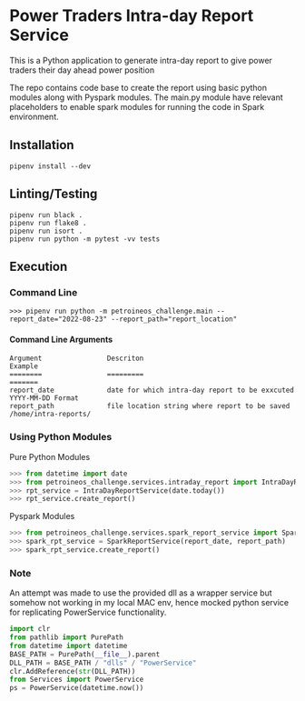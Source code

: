 # Power Traders Intra-day Report Service
This is a Python application to generate intra-day report to give power traders their day ahead power position

The repo contains code base to create the report using basic python modules along with Pyspark modules.
The main.py module have relevant placeholders to enable spark modules for running the code in Spark environment.


## Installation
```commandline
pipenv install --dev
```

## Linting/Testing
```commandline
pipenv run black .
pipenv run flake8 .
pipenv run isort .
pipenv run python -m pytest -vv tests
```

## Execution

### Command Line

```shell
>>> pipenv run python -m petroineos_challenge.main --report_date="2022-08-23" --report_path="report_location"
```

#### Command Line Arguments
````
Argument                Descriton                                           Example
========                =========                                           =======
report_date             date for which intra-day report to be exxcuted      YYYY-MM-DD Format
report_path             file location string where report to be saved       /home/intra-reports/
````

### Using Python Modules
Pure Python Modules
```python
>>> from datetime import date
>>> from petroineos_challenge.services.intraday_report import IntraDayReportService
>>> rpt_service = IntraDayReportService(date.today())
>>> rpt_service.create_report()
```
Pyspark Modules
```python
>>> from petroineos_challenge.services.spark_report_service import SparkReportService
>>> spark_rpt_service = SparkReportService(report_date, report_path)
>>> spark_rpt_service.create_report()
```

### Note
An attempt was made to use the provided dll as a wrapper service but somehow not working in my local MAC env, hence mocked python service for replicating PowerService functionality.
    
```python
import clr
from pathlib import PurePath
from datetime import datetime
BASE_PATH = PurePath(__file__).parent
DLL_PATH = BASE_PATH / "dlls" / "PowerService"
clr.AddReference(str(DLL_PATH))
from Services import PowerService
ps = PowerService(datetime.now())
```

